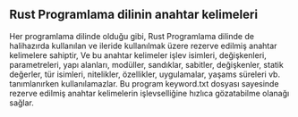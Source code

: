 ## Rust Programlama dilinin anahtar kelimeleri
Her programlama dilinde olduğu gibi, Rust Programlama dilinde de halihazırda kullanılan ve ileride kullanılmak üzere rezerve edilmiş anahtar kelimelere sahiptir, Ve bu anahtar kelimeler işlev isimleri, değişkenleri, parametreleri, yapı alanları, modüller,
sandıklar, sabitler, değişkenler, statik değerler, tür isimleri, nitelikler, özellikler, uygulamalar, yaşams süreleri vb. tanımlanırken kullanılamazlar.
Bu program keyword.txt dosyası sayesinde rezerve edilmiş anahtar kelimelerin işlevselliğine hızlıca gözatabilme olanağı sağlar.  